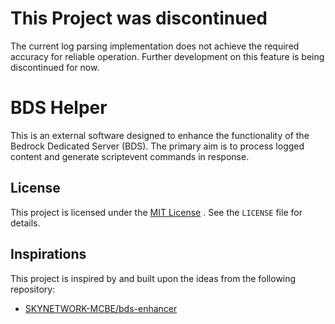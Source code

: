 # This Project was discontinued
The current log parsing implementation does not achieve the required accuracy for reliable operation.
Further development on this feature is being discontinued for now.

# BDS Helper

This is an external software designed to enhance the functionality of the Bedrock Dedicated Server (BDS).
The primary aim is to process logged content and generate scriptevent commands in response.

## License

This project is licensed under the [MIT License](LICENSE) . See the `LICENSE` file for details.


## Inspirations

This project is inspired by and built upon the ideas from the following repository:

* [SKYNETWORK-MCBE/bds-enhancer](https://github.com/SKYNETWORK-MCBE/bds-enhancer)

